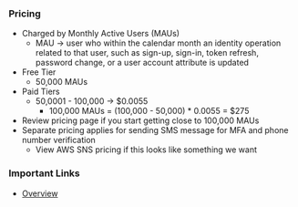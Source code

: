 
### Pricing
- Charged by Monthly Active Users (MAUs)
  - MAU -> user who within the calendar month an identity operation related to that user, such as sign-up, sign-in, token refresh, password change, or a user account attribute is updated
- Free Tier
  - 50,000 MAUs
- Paid Tiers
  - 50,0001 - 100,000 -> $0.0055
    - 100,000 MAUs = (100,000 - 50,000) * 0.0055 = $275
- Review pricing page if you start getting close to 100,000 MAUs
- Separate pricing applies for sending SMS message for MFA and phone number verification
  - View AWS SNS pricing if this looks like something we want

### Important Links
- [Overview](https://aws.amazon.com/cognito)

